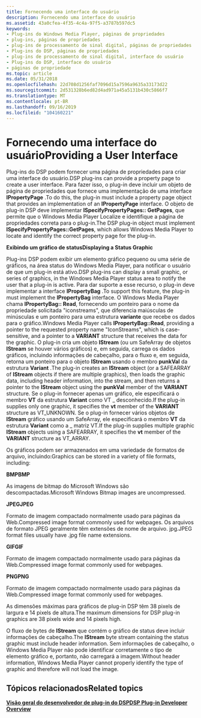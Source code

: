 ```yaml
---
title: Fornecendo uma interface do usuário
description: Fornecendo uma interface do usuário
ms.assetid: 43a0cfea-4f35-4c4a-97f5-a3787b597dc5
keywords:
- Plug-ins do Windows Media Player, páginas de propriedades
- plug-ins, páginas de propriedades
- plug-ins de processamento de sinal digital, páginas de propriedades
- Plug-ins do DSP, páginas de propriedades
- plug-ins de processamento de sinal digital, interface do usuário
- Plug-ins do DSP, interface do usuário
- páginas de propriedade
ms.topic: article
ms.date: 05/31/2018
ms.openlocfilehash: 22d708d1256faf7096d15a7596a9635a33173d22
ms.sourcegitcommit: 2d531328b6ed82d4ad971a45a5131b430c5866f7
ms.translationtype: MT
ms.contentlocale: pt-BR
ms.lasthandoff: 09/16/2019
ms.locfileid: "104160221"
---
```

# <a name="providing-a-user-interface"></a><span data-ttu-id="ff1bf-110">Fornecendo uma interface do usuário</span><span class="sxs-lookup"><span data-stu-id="ff1bf-110">Providing a User Interface</span></span>

<span data-ttu-id="ff1bf-111">Plug-ins do DSP podem fornecer uma página de propriedades para criar uma interface do usuário.</span><span class="sxs-lookup"><span data-stu-id="ff1bf-111">DSP plug-ins can provide a property page to create a user interface.</span></span> <span data-ttu-id="ff1bf-112">Para fazer isso, o plug-in deve incluir um objeto de página de propriedades que fornece uma implementação de uma interface **IPropertyPage** .</span><span class="sxs-lookup"><span data-stu-id="ff1bf-112">To do this, the plug-in must include a property page object that provides an implementation of an **IPropertyPage** interface.</span></span> <span data-ttu-id="ff1bf-113">O objeto de plug-in DSP deve implementar **ISpecifyPropertyPages:: GetPages**, que permite que o Windows Media Player Localize e identifique a página de propriedades correta para o plug-in.</span><span class="sxs-lookup"><span data-stu-id="ff1bf-113">The DSP plug-in object must implement **ISpecifyPropertyPages::GetPages**, which allows Windows Media Player to locate and identify the correct property page for the plug-in.</span></span>

<span data-ttu-id="ff1bf-114">**Exibindo um gráfico de status**</span><span class="sxs-lookup"><span data-stu-id="ff1bf-114">**Displaying a Status Graphic**</span></span>

<span data-ttu-id="ff1bf-115">Plug-ins DSP podem exibir um elemento gráfico pequeno ou uma série de gráficos, na área status do Windows Media Player, para notificar o usuário de que um plug-in está ativo.</span><span class="sxs-lookup"><span data-stu-id="ff1bf-115">DSP plug-ins can display a small graphic, or series of graphics, in the Windows Media Player status area to notify the user that a plug-in is active.</span></span> <span data-ttu-id="ff1bf-116">Para dar suporte a esse recurso, o plug-in deve implementar a interface **IPropertyBag** .</span><span class="sxs-lookup"><span data-stu-id="ff1bf-116">To support this feature, the plug-in must implement the **IPropertyBag** interface.</span></span> <span data-ttu-id="ff1bf-117">O Windows Media Player chama **IPropertyBag:: Read**, fornecendo um ponteiro para o nome da propriedade solicitada "iconstreams", que diferencia maiúsculas de minúsculas e um ponteiro para uma estrutura **variante** que recebe os dados para o gráfico.</span><span class="sxs-lookup"><span data-stu-id="ff1bf-117">Windows Media Player calls **IPropertyBag::Read**, providing a pointer to the requested property name "IconStreams", which is case-sensitive, and a pointer to a **VARIANT** structure that receives the data for the graphic.</span></span> <span data-ttu-id="ff1bf-118">O plug-in cria um objeto **IStream** (ou um SafeArray de objetos **IStream** se houver vários gráficos) e, em seguida, carrega os dados gráficos, incluindo informações de cabeçalho, para o fluxo e, em seguida, retorna um ponteiro para o objeto **IStream** usando o membro **punkVal** da estrutura **Variant** .</span><span class="sxs-lookup"><span data-stu-id="ff1bf-118">The plug-in creates an **IStream** object (or a SAFEARRAY of **IStream** objects if there are multiple graphics), then loads the graphic data, including header information, into the stream, and then returns a pointer to the **IStream** object using the **punkVal** member of the **VARIANT** structure.</span></span> <span data-ttu-id="ff1bf-119">Se o plug-in fornecer apenas um gráfico, ele especificará o membro **VT** da estrutura **Variant** como VT \_ desconhecido.</span><span class="sxs-lookup"><span data-stu-id="ff1bf-119">If the plug-in supplies only one graphic, it specifies the **vt** member of the **VARIANT** structure as VT\_UNKNOWN.</span></span> <span data-ttu-id="ff1bf-120">Se o plug-in fornecer vários objetos de **IStream** gráfico usando um SafeArray, ele especificará o membro **VT** da estrutura **Variant** como a \_ matriz VT.</span><span class="sxs-lookup"><span data-stu-id="ff1bf-120">If the plug-in supplies multiple graphic **IStream** objects using a SAFEARRAY, it specifies the **vt** member of the **VARIANT** structure as VT\_ARRAY.</span></span>

<span data-ttu-id="ff1bf-121">Os gráficos podem ser armazenados em uma variedade de formatos de arquivo, incluindo:</span><span class="sxs-lookup"><span data-stu-id="ff1bf-121">Graphics can be stored in a variety of file formats, including:</span></span>

<span data-ttu-id="ff1bf-122">**BMP**</span><span class="sxs-lookup"><span data-stu-id="ff1bf-122">**BMP**</span></span>

<span data-ttu-id="ff1bf-123">As imagens de bitmap do Microsoft Windows são descompactadas.</span><span class="sxs-lookup"><span data-stu-id="ff1bf-123">Microsoft Windows Bitmap images are uncompressed.</span></span>

<span data-ttu-id="ff1bf-124">**JPEG**</span><span class="sxs-lookup"><span data-stu-id="ff1bf-124">**JPEG**</span></span>

<span data-ttu-id="ff1bf-125">Formato de imagem compactado normalmente usado para páginas da Web.</span><span class="sxs-lookup"><span data-stu-id="ff1bf-125">Compressed image format commonly used for webpages.</span></span> <span data-ttu-id="ff1bf-126">Os arquivos de formato JPEG geralmente têm extensões de nome de arquivo. jpg.</span><span class="sxs-lookup"><span data-stu-id="ff1bf-126">JPEG format files usually have .jpg file name extensions.</span></span>

<span data-ttu-id="ff1bf-127">**GIF**</span><span class="sxs-lookup"><span data-stu-id="ff1bf-127">**GIF**</span></span>

<span data-ttu-id="ff1bf-128">Formato de imagem compactado normalmente usado para páginas da Web.</span><span class="sxs-lookup"><span data-stu-id="ff1bf-128">Compressed image format commonly used for webpages.</span></span>

<span data-ttu-id="ff1bf-129">**PNG**</span><span class="sxs-lookup"><span data-stu-id="ff1bf-129">**PNG**</span></span>

<span data-ttu-id="ff1bf-130">Formato de imagem compactado normalmente usado para páginas da Web.</span><span class="sxs-lookup"><span data-stu-id="ff1bf-130">Compressed image format commonly used for webpages.</span></span>

<span data-ttu-id="ff1bf-131">As dimensões máximas para gráficos de plug-in DSP têm 38 pixels de largura e 14 pixels de altura.</span><span class="sxs-lookup"><span data-stu-id="ff1bf-131">The maximum dimensions for DSP plug-in graphics are 38 pixels wide and 14 pixels high.</span></span>

<span data-ttu-id="ff1bf-132">O fluxo de bytes de **IStream** que contém o gráfico de status deve incluir informações de cabeçalho.</span><span class="sxs-lookup"><span data-stu-id="ff1bf-132">The **IStream** byte stream containing the status graphic must include header information.</span></span> <span data-ttu-id="ff1bf-133">Sem informações de cabeçalho, o Windows Media Player não pode identificar corretamente o tipo de elemento gráfico e, portanto, não carregará a imagem.</span><span class="sxs-lookup"><span data-stu-id="ff1bf-133">Without header information, Windows Media Player cannot properly identify the type of graphic and therefore will not load the image.</span></span>

## <a name="related-topics"></a><span data-ttu-id="ff1bf-134">Tópicos relacionados</span><span class="sxs-lookup"><span data-stu-id="ff1bf-134">Related topics</span></span>

<dl> <dt>

[<span data-ttu-id="ff1bf-135">**Visão geral do desenvolvedor de plug-in do DSP**</span><span class="sxs-lookup"><span data-stu-id="ff1bf-135">**DSP Plug-in Developer Overview**</span></span>](dsp-plug-in-developer-overview.md)
</dt> </dl>

 

 




